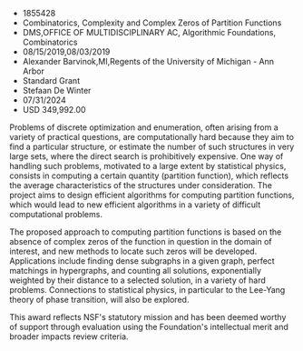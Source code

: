 
* 1855428
* Combinatorics, Complexity and Complex Zeros of Partition Functions
* DMS,OFFICE OF MULTIDISCIPLINARY AC, Algorithmic Foundations, Combinatorics
* 08/15/2019,08/03/2019
* Alexander Barvinok,MI,Regents of the University of Michigan - Ann Arbor
* Standard Grant
* Stefaan De Winter
* 07/31/2024
* USD 349,992.00

Problems of discrete optimization and enumeration, often arising from a variety
of practical questions, are computationally hard because they aim to find a
particular structure, or estimate the number of such structures in very large
sets, where the direct search is prohibitively expensive. One way of handling
such problems, motivated to a large extent by statistical physics, consists in
computing a certain quantity (partition function), which reflects the average
characteristics of the structures under consideration. The project aims to
design efficient algorithms for computing partition functions, which would lead
to new efficient algorithms in a variety of difficult computational problems.

The proposed approach to computing partition functions is based on the absence
of complex zeros of the function in question in the domain of interest, and new
methods to locate such zeros will be developed. Applications include finding
dense subgraphs in a given graph, perfect matchings in hypergraphs, and counting
all solutions, exponentially weighted by their distance to a selected solution,
in a variety of hard problems. Connections to statistical physics, in particular
to the Lee-Yang theory of phase transition, will also be explored.

This award reflects NSF's statutory mission and has been deemed worthy of
support through evaluation using the Foundation's intellectual merit and broader
impacts review criteria.
